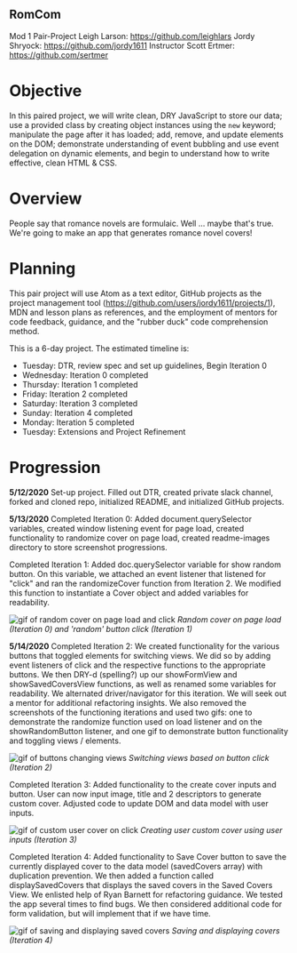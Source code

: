 
## RomCom
Mod 1 Pair-Project
Leigh Larson: https://github.com/leighlars
Jordy Shryock: https://github.com/jordy1611
Instructor Scott Ertmer: https://github.com/sertmer

# Objective

In this paired project, we will write clean, DRY JavaScript to store our data; use a provided class by creating object instances using the `new` keyword; manipulate the page after it has loaded; add, remove, and update elements on the DOM; demonstrate understanding of event bubbling and use event delegation on dynamic elements, and begin to understand how to write effective, clean HTML & CSS.

# Overview

People say that romance novels are formulaic. Well ... maybe that's true. We're going to make an app that generates romance novel covers!

# Planning
This pair project will use Atom as a text editor, GitHub projects as the project management tool (https://github.com/users/jordy1611/projects/1), MDN and lesson plans as references, and the employment of mentors for code feedback, guidance, and the "rubber duck" code comprehension method.

This is a 6-day project. The estimated timeline is:
* Tuesday: DTR, review spec and set up guidelines, Begin Iteration 0
* Wednesday: Iteration 0 completed
* Thursday: Iteration 1 completed
* Friday: Iteration 2 completed
* Saturday: Iteration 3 completed
* Sunday: Iteration 4 completed
* Monday: Iteration 5 completed
* Tuesday: Extensions and Project Refinement

# Progression

**5/12/2020**
Set-up project. Filled out DTR, created private slack channel, forked and cloned repo, initialized README, and initialized GitHub projects.

**5/13/2020**
Completed Iteration 0: Added document.querySelector variables, created window listening event for page load, created functionality to randomize cover on page load, created readme-images directory to store screenshot progressions.

Completed Iteration 1: Added doc.querySelector variable for show random button. On this variable, we attached an event listener that listened for "click" and ran the randomizeCover function from Iteration 2. We modified this function to instantiate a Cover object and added variables for readability.

![gif of random cover on page load and click](/readme-images/it-0-and-1.gif)
*Random cover on page load (Iteration 0) and 'random' button click (Iteration 1)*

**5/14/2020**
Completed Iteration 2: We created functionality for the various buttons that toggled elements for switching views. We did so by adding event listeners of click and the respective functions to the appropriate buttons. We then DRY-d (spelling?) up our showFormView and showSavedCoversView functions, as well as renamed some variables for readability. We alternated driver/navigator for this iteration. We will seek out a mentor for additional refactoring insights. We also removed the screenshots of the functioning iterations and used two gifs: one to demonstrate the randomize function used on load listener and on the showRandomButton listener, and one gif to demonstrate button functionality and toggling views / elements.

![gif of buttons changing views](/readme-images/it2.gif)
*Switching views based on button click (Iteration 2)*

Completed Iteration 3: Added functionality to the create cover inputs and button. User can now input image, title and 2 descriptors to generate custom cover. Adjusted code to update DOM and data model with user inputs.

![gif of custom user cover on click](/readme-images/Explosive-passions1.gif)
*Creating user custom cover using user inputs (Iteration 3)*

Completed Iteration 4: Added functionality to Save Cover button to save the currently displayed cover to the data model (savedCovers array) with duplication prevention. We then added a function called displaySavedCovers that displays the saved covers in the Saved Covers View. We enlisted help of Ryan Barnett for refactoring guidance. We tested the app several times to find bugs. We then considered additional code for form validation, but will implement that if we have time.

![gif of saving and displaying saved covers](/readme-images/it4.gif)
*Saving and displaying covers (Iteration 4)*
